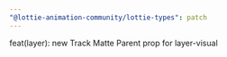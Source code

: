 ```yaml
---
"@lottie-animation-community/lottie-types": patch
---
```


feat(layer): new Track Matte Parent prop for layer-visual
